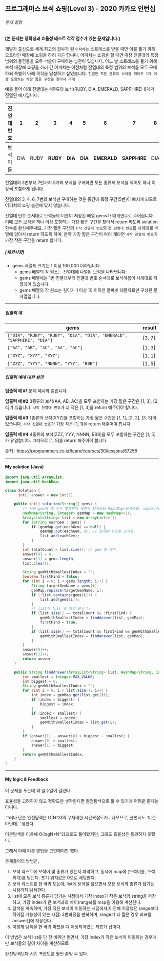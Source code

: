 ## 프로그래머스 보석 쇼핑(Level 3) - 2020 카카오 인턴십

###### 문제 설명

**[본 문제는 정확성과 효율성 테스트 각각 점수가 있는 문제입니다.]**

개발자 출신으로 세계 최고의 갑부가 된 `어피치`는 스트레스를 받을 때면 이를 풀기 위해 오프라인 매장에 쇼핑을 하러 가곤 합니다.
어피치는 쇼핑을 할 때면 매장 진열대의 특정 범위의 물건들을 모두 싹쓸이 구매하는 습관이 있습니다.
어느 날 스트레스를 풀기 위해 보석 매장에 쇼핑을 하러 간 어피치는 이전처럼 진열대의 특정 범위의 보석을 모두 구매하되 특별히 아래 목적을 달성하고 싶었습니다.
`진열된 모든 종류의 보석을 적어도 1개 이상 포함하는 가장 짧은 구간을 찾아서 구매`

예를 들어 아래 진열대는 4종류의 보석(RUBY, DIA, EMERALD, SAPPHIRE) 8개가 진열된 예시입니다.

| 진열대 번호 | 1    | 2    | 3        | 4       | 5       | 6           | 7            | 8    |
| ----------- | ---- | ---- | -------- | ------- | ------- | ----------- | ------------ | ---- |
| 보석 이름   | DIA  | RUBY | **RUBY** | **DIA** | **DIA** | **EMERALD** | **SAPPHIRE** | DIA  |

진열대의 3번부터 7번까지 5개의 보석을 구매하면 모든 종류의 보석을 적어도 하나 이상씩 포함하게 됩니다.

진열대의 3, 4, 6, 7번의 보석만 구매하는 것은 중간에 특정 구간(5번)이 빠지게 되므로 어피치의 쇼핑 습관에 맞지 않습니다.

진열대 번호 순서대로 보석들의 이름이 저장된 배열 gems가 매개변수로 주어집니다. 이때 모든 보석을 하나 이상 포함하는 가장 짧은 구간을 찾아서 return 하도록 solution 함수를 완성해주세요.
가장 짧은 구간의 `시작 진열대 번호`와 `끝 진열대 번호`를 차례대로 배열에 담아서 return 하도록 하며, 만약 가장 짧은 구간이 여러 개라면 `시작 진열대 번호`가 가장 작은 구간을 return 합니다.

##### **[제한사항]**

- gems 배열의 크기는 1 이상 100,000 이하입니다.
  - gems 배열의 각 원소는 진열대에 나열된 보석을 나타냅니다.
  - gems 배열에는 1번 진열대부터 진열대 번호 순서대로 보석이름이 차례대로 저장되어 있습니다.
  - gems 배열의 각 원소는 길이가 1 이상 10 이하인 알파벳 대문자로만 구성된 문자열입니다.

------

##### **입출력 예**

| gems                                                         | result |
| ------------------------------------------------------------ | ------ |
| `["DIA", "RUBY", "RUBY", "DIA", "DIA", "EMERALD", "SAPPHIRE", "DIA"]` | [3, 7] |
| `["AA", "AB", "AC", "AA", "AC"]`                             | [1, 3] |
| `["XYZ", "XYZ", "XYZ"]`                                      | [1, 1] |
| `["ZZZ", "YYY", "NNNN", "YYY", "BBB"]`                       | [1, 5] |

##### **입출력 예에 대한 설명**

**입출력 예 #1**
문제 예시와 같습니다.

**입출력 예 #2**
3종류의 보석(AA, AB, AC)을 모두 포함하는 가장 짧은 구간은 [1, 3], [2, 4]가 있습니다.
`시작 진열대 번호`가 더 작은 [1, 3]을 return 해주어야 합니다.

**입출력 예 #3**
1종류의 보석(XYZ)을 포함하는 가장 짧은 구간은 [1, 1], [2, 2], [3, 3]이 있습니다.
`시작 진열대 번호`가 가장 작은 [1, 1]을 return 해주어야 합니다.

**입출력 예 #4**
4종류의 보석(ZZZ, YYY, NNNN, BBB)을 모두 포함하는 구간은 [1, 5]가 유일합니다.
그러므로 [1, 5]를 return 해주어야 합니다.

출처 : https://programmers.co.kr/learn/courses/30/lessons/67258



---



#### My solution (Java)

```java
import java.util.ArrayList;
import java.util.HashMap;

class Solution {
      int[] answer = new int[2];

    public int[] solution(String[] gems) {
        /* 우선 gem의 총 수가 몇개인지 세면서 보석들을 HashMap(보석종류, index)에 담는다 */
        HashMap<String, Integer> gemMap = new HashMap<>();
        ArrayList<String> list = new ArrayList<>();
        for (String eachGem : gems) {
            if (gemMap.get(eachGem) == null) {
                gemMap.put(eachGem, 0); // index 0으로 초기화
                list.add(eachGem);
            }
        }
        int totalCount = list.size(); // gem 총 개수
        answer[0] = 0;
        answer[1] = gems.length;
        list.clear();

        String gemWithSmallestIndex = "";
        boolean firstFind = false;
        for (int i = 0; i < gems.length; i++) {
            String targetGemName = gems[i];
            gemMap.replace(targetGemName, i);
            if (!list.contains(gems[i])) {
                list.add(gems[i]);
            }
            /* list가 full 일 때의 분기 */
            if (list.size() == totalCount && !firstFind) {
                gemWithSmallestIndex = findAnswer(list, gemMap);
                firstFind = true;
            }
            if (list.size() == totalCount && firstFind && gemWithSmallestIndex.equals(targetGemName)) {
                gemWithSmallestIndex = findAnswer(list, gemMap);
            }
        }
        answer[0]++;
        answer[1]++;
        return answer;
    }

    public String findAnswer(ArrayList<String> list, HashMap<String, Integer> gemMap) {
        int smallest = Integer.MAX_VALUE;
        int biggest = 0;
        String gemWithSmallestIndex = "";
        for (int i = 0; i < list.size(); i++) {
            int index = gemMap.get(list.get(i));
            if (index > biggest) {
                biggest = index;
            }
            if (index < smallest) {
                smallest = index;
                gemWithSmallestIndex = list.get(i);
            }
        }
        if (answer[1] - answer[0] > biggest - smallest) {
            answer[0] = smallest;
            answer[1] = biggest;
        }
        return gemWithSmallestIndex;
    }
}
```

---



#### My logic & Feedback

이 문제를 푸는데 약 일주일이 걸렸다.

효율성을 고려하지 않고 정확도만 생각한다면 완전탐색으로 풀 수 있기에 어려운 문제는 아니다.

그러나 단순 완전탐색은 O(N^3)의 무자비한 시간복잡도가...나오므로, 풀면서도 '이건 아닌데...'싶었다.

이분탐색을 이용해 O(logN*N^2)으로도 풀어봤지만, 그래도 효율성은 통과하지 못했다.

그래서 아예 다른 방법을 고안해야만 했다.

문제풀이의 방법은,

1. 보석 리스트에 보석이 몇 종류가 있는지 파악하고, 동시에 map에 (보석이름, 보석위치)를 담는다. 초기 위치값은 0으로 세팅한다.
2. 보석 리스트를 한 바퀴 도는데, list에 보석을 담으면서 모든 보석의 종류가 담기는 시점까지 탐색한다.
3. list에 모든 보석 종류가 담기는 시점에서 가장 index가 작은 보석의 string을 저장하고, 가장 index가 큰 보석과의 차이(range)를 map을 이용해 계산한다.
4. 탐색을 계속하며, 가장 작은 보석이 이동하는 시점에서(이전에 저장했던 range보다 작아질 가능성이 있는 시점) 3번과정을 반복하며, range가 더 짧은 경우 좌표를 answer[]에 저장한다.
5. 이렇게 탐색을 한 바퀴 마쳤을 떄 저장되어있는 좌표가 답이다.

이 방법은 보석 list를 단 한 바퀴만 돌면서, 가장 index가 작은 보석이 이동하는 경우에만 보석들의 길이 차이를 계산하므로 

완전탐색보다 시간 복잡도를 훨씬 줄일 수 있다.

